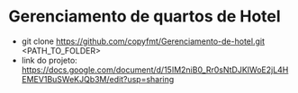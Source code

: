 # Gerenciamento de quartos de Hotel
- git clone https://github.com/copyfmt/Gerenciamento-de-hotel.git <PATH_TO_FOLDER>
- link do projeto: https://docs.google.com/document/d/15IM2niB0_Rr0sNtDJKIWoE2jL4HEMEV1BuSWeKJQb3M/edit?usp=sharing
